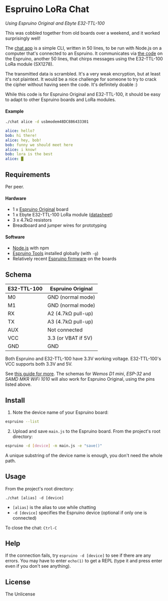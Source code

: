 # Espruino LoRa Chat

_Using Espruino Original and Ebyte E32-TTL-100_

This was cobbled together from old boards over a weekend, and it worked surprisingly well!

The [chat app](/chat) is a simple CLI, written in 50 lines, to be run with Node.js on a computer that's connected to an Espruino. It communicates via [the code](/main.js) on the Espruino, another 50 lines, that chirps messages using the E32-TTL-100 LoRa module (SX1278).

The transmitted data is scrambled. It's a very weak encryption, but at least it's not plaintext. It would be a nice challenge for someone to try to crack the cipher without having seen the code. It's definitely doable :)

While this code is for Espruino Original and E32-TTL-100, it should be easy to adapt to other Espruino boards and LoRa modules.

#### Example

```sh
./chat alice -d usbmodem48DC886433301
```
```yaml
alice: hello?
bob: hi there!
alice: hey, bob!
bob: funny we should meet here
alice: i know!
bob: lora is the best
alice: █
```

## Requirements

Per peer.

#### Hardware

- 1 x [Espruino Original](https://www.espruino.com/Original) board
- 1 x Ebyte E32-TTL-100 LoRa module ([datasheet](/assets/EBYTE%20E32%20SX1278.pdf))
- 3 x 4.7kΩ resistors
- Breadboard and jumper wires for prototyping

#### Software

- [Node.js](https://nodejs.org/) with npm
- [Espruino Tools](https://www.npmjs.com/package/espruino) installed globally (with `-g`)
- Relatively recent [Espruino firmware](https://www.espruino.com/Download) on the boards

## Schema

| E32-TTL-100 | Espruino Original   |
|-------------|---------------------|
| M0	        | GND (normal mode)   |
| M1	        | GND (normal mode)   |
| RX	        | A2 (4.7kΩ pull-up)  |
| TX	        | A3 (4.7kΩ pull-up)  |
| AUX        	| Not connected       |
| VCC	        | 3.3 (or VBAT if 5V) |
| GND	        | GND                 |

Both Espruino and E32-TTL-100 have 3.3V working voltage. E32-TTL-100's VCC supports both 3.3V and 5V.

See [this guide for more](https://mischianti.org/lora-e32-device-for-arduino-esp32-or-esp8266-specs-and-basic-usage-part-1/). The schemas for _Wemos D1 mini_, _ESP-32_ and _SAMD MKR WiFi 1010_ will also work for Espruino Original, using the pins listed above.

## Install

1. Note the device name of your Espruino board:

```sh
espruino --list
```

2. Upload and save `main.js` to the Espruino board. From the project's root directory:

```sh
espruino -d [device] -m main.js -e "save()"
```

A unique substring of the device name is enough, you don't need the whole path.

## Usage

From the project's root directory:

```
./chat [alias] -d [device]
```

- `[alias]` is the alias to use while chatting
- `-d [device]` specifies the Espruino device (optional if only one is connected)

To close the chat: `Ctrl-C`

## Help

If the connection fails, try `espruino -d [device]` to see if there are any errors. You may have to enter `echo(1)` to get a REPL (type it and press enter even if you don't see anything).

## License

The Unlicense
